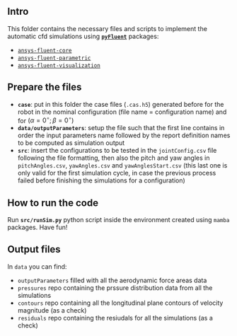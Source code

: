 ## Intro

This folder contains the necessary files and scripts to implement the automatic cfd simulations using [**`pyFluent`**](https://fluent.docs.pyansys.com/version/stable/) packages:

* [`ansys-fluent-core`](https://github.com/ansys/pyfluent)
* [`ansys-fluent-parametric`](https://github.com/ansys/pyfluent-parametric)
* [`ansys-fluent-visualization`](https://github.com/ansys/pyfluent-visualization)


## Prepare the files

* **`case`**: put in this folder the case files (`.cas.h5`) generated before for the robot in the nominal configuration (file name = configuration name) and for $(\alpha=0^\circ;\beta=0^\circ)$
* **`data/outputParameters`**: setup the file such that the first line contains in order the input parameters name followed by the report definition names to be computed as simulation output
* **`src`**: insert the configurations to be tested in the `jointConfig.csv` file following the file formatting, then also the pitch and yaw angles in `pitchAngles.csv`, `yawAngles.csv` and `yawAnglesStart.csv` (this last one is only valid for the first simulation cycle, in case the previous process failed before finishing the simulations for a configuration)


## How to run the code

Run **`src/runSim.py`** python script inside the environment created using `mamba` packages.
Have fun!

## Output files

In `data` you can find:
* `outputParameters` filled with all the aerodynamic force areas data
* `pressures` repo containing the prssure distribution data from all the simulations
* `contours` repo containing all the longitudinal plane contours of velocity magnitude (as a check)
* `residuals` repo containing the resiudals for all the simulations (as a check)

